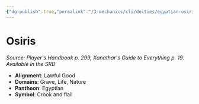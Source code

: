 ```yaml
---
{"dg-publish":true,"permalink":"/3-mechanics/cli/deities/egyptian-osiris/","tags":["ttrpg-cli/compendium/src/5e/phb","ttrpg-cli/deity/egyptian","ttrpg-cli/domain/grave","ttrpg-cli/domain/life","ttrpg-cli/domain/nature"],"noteIcon":""}
---
```


# Osiris
*Source: Player's Handbook p. 299, Xanathar's Guide to Everything p. 19. Available in the <span title='Systems Reference Document (5.1)'>SRD</span>* 

- **Alignment**: Lawful Good
- **Domains**: Grave, Life, Nature
- **Pantheon**: Egyptian
- **Symbol**: Crook and flail
